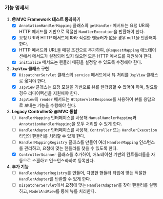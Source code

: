 ### 기능 명세서

1. **@MVC Framework 테스트 통과하기**
    - [x] `AnnotationHandlerMapping` 클래스의 `getHandler` 메서드는 요청 URI와 HTTP 메서드를 기반으로 적절한 `HandlerExecution`을 반환해야 한다.
    - [x] 요청 URI와 HTTP 메서드에 따라 적절한 핸들러가 없을 경우 `null`을 반환해야 한다.
    - [x] HTTP 메서드와 URL을 매핑 조건으로 추가하여, `@RequestMapping` 애노테이션에서 메서드가 설정되어 있지 않으면 모든 HTTP 메서드를 지원해야 한다.
    - [x] `initialize` 메서드는 핸들러 매핑을 설정할 수 있도록 수정해야 한다.

2. **`JspView` 클래스 구현**
    - [x] `DispatcherServlet` 클래스의 `service` 메서드에서 뷰 처리를 `JspView` 클래스로 옮겨야 한다.
    - [x] `JspView` 클래스는 요청 모델을 기반으로 뷰를 렌더링할 수 있어야 하며, 필요할 경우 리다이렉션을 지원해야 한다.
    - [x] `JspView`의 `render` 메서드는 `HttpServletResponse`를 사용하여 뷰를 응답으로 보내는 기능을 수행해야 한다.

3. **Legacy Controller와 @MVC 통합**
    - [ ] `HandlerMapping` 인터페이스를 사용해 `ManualHandlerMapping`과 `AnnotationHandlerMapping`을 모두 처리할 수 있게 한다.
    - [ ] `HandlerAdapter` 인터페이스를 사용해, `Controller` 또는 `HandlerExecution` 타입의 핸들러를 처리할 수 있게 한다.
    - [ ] `HandlerMappingRegistry` 클래스를 만들어 여러 `HandlerMapping` 인스턴스를 관리하고, 요청에 맞는 핸들러를 찾을 수 있도록 한다.
    - [x] `ControllerScanner` 클래스를 추가하여, 애노테이션 기반의 컨트롤러들을 자동으로 스캔하고 인스턴스화하여 등록한다.

4. **추가 기능**
    - [ ] `HandlerAdapterRegistry`를 만들어, 다양한 핸들러 타입에 맞는 적절한 `HandlerAdapter`를 반환할 수 있게 한다.
    - [ ] `DispatcherServlet`에서 요청에 맞는 `HandlerAdapter`를 찾아 핸들러를 실행하고, `ModelAndView`를 통해 뷰를 처리한다.
